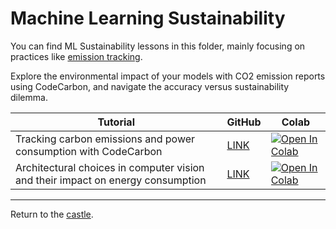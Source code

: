 # Machine Learning Sustainability

You can find ML Sustainability lessons in this folder, mainly focusing on practices like [emission tracking](../../ML-Accountability/CO2-Emission-tracking).

Explore the environmental impact of your models with CO2 emission reports using CodeCarbon, and navigate the accuracy versus sustainability dilemma.

| Tutorial                                                                        | GitHub                                                                                                                                                           | Colab                                                                                                                                                                                            |
|---------------------------------------------------------------------------------|------------------------------------------------------------------------------------------------------------------------------------------------------------------|--------------------------------------------------------------------------------------------------------------------------------------------------------------------------------------------------|
| Tracking carbon emissions and power consumption with CodeCarbon                 | <a href="https://github.com/Nkluge-correa/TeenyTinyCastle/blob/master/ML-Accountability/CO2-Emission-tracking/emission_tracker.ipynb" target="_blank">LINK</a>   | <a href="https://colab.research.google.com/drive/1oZLM3uAHdqdbyVCq67CxHCzWK_ldqMEX" target="_blank"><img src="https://colab.research.google.com/assets/colab-badge.svg" alt="Open In Colab"></a> |
| Architectural choices in computer vision and their impact on energy consumption | <a href="https://github.com/Nkluge-correa/TeenyTinyCastle/blob/master/ML-Accountability/CO2-Emission-tracking/carbon_emission_cv.ipynb" target="_blank">LINK</a> | <a href="https://colab.research.google.com/drive/1G3tP5kLD1MUjdVVOpg3vDWeqpI0Q03gh" target="_blank"><img src="https://colab.research.google.com/assets/colab-badge.svg" alt="Open In Colab"></a> |

---

Return to the [castle](https://github.com/Nkluge-correa/TeenyTinyCastle).
